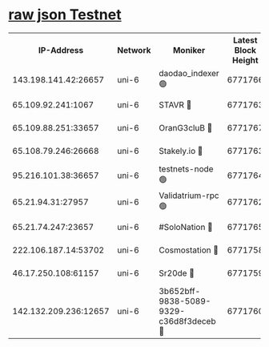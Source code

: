 [raw json Testnet](https://rpc-check.junot.stavr.tech/junot/rpc-junot-result.json)
=


<table><tr><th>IP-Address</th><th>Network</th><th>Moniker</th><th>Latest Block Height</th><th>Earliest Block Height</th><th>Catching Up</th><th>Tx Index</th><th>Voting Power</th><th>Scan Time</th></tr><tr><td>143.198.141.42:26657</td><td>uni-6</td><td>daodao_indexer 🟢</td><td>6771766</td><td>1</td><td>False</td><td>off</td><td>0</td><td>2024-01-06T00:51:10.881438355UTC</td></tr><tr><td>65.109.92.241:1067</td><td>uni-6</td><td>STAVR 🔴</td><td>6771763</td><td>1138541</td><td>False</td><td>on</td><td>6042</td><td>2024-01-06T00:51:00.646752725UTC</td></tr><tr><td>65.109.88.251:33657</td><td>uni-6</td><td>OranG3cluB 🔴</td><td>6771767</td><td>1138541</td><td>False</td><td>on</td><td>11</td><td>2024-01-06T00:51:15.367481151UTC</td></tr><tr><td>65.108.79.246:26668</td><td>uni-6</td><td>Stakely.io 🔴</td><td>6771763</td><td>1570872</td><td>False</td><td>on</td><td>1358933</td><td>2024-01-06T00:51:00.981993892UTC</td></tr><tr><td>95.216.101.38:36657</td><td>uni-6</td><td>testnets-node 🟢</td><td>6771764</td><td>1615130</td><td>False</td><td>on</td><td>0</td><td>2024-01-06T00:51:03.407307126UTC</td></tr><tr><td>65.21.94.31:27957</td><td>uni-6</td><td>Validatrium-rpc 🟢</td><td>6771762</td><td>2943363</td><td>False</td><td>on</td><td>0</td><td>2024-01-06T00:50:56.137656602UTC</td></tr><tr><td>65.21.74.247:23657</td><td>uni-6</td><td>#SoloNation 🔴</td><td>6771765</td><td>5208001</td><td>False</td><td>on</td><td>112</td><td>2024-01-06T00:51:09.926025230UTC</td></tr><tr><td>222.106.187.14:53702</td><td>uni-6</td><td>Cosmostation 🔴</td><td>6771758</td><td>5344501</td><td>False</td><td>on</td><td>110003</td><td>2024-01-06T00:50:53.675250581UTC</td></tr><tr><td>46.17.250.108:61157</td><td>uni-6</td><td>Sr20de 🔴</td><td>6771759</td><td>6419777</td><td>False</td><td>on</td><td>28</td><td>2024-01-06T00:50:47.794437612UTC</td></tr><tr><td>142.132.209.236:12657</td><td>uni-6</td><td>3b652bff-9838-5089-9329-c36d8f3deceb 🔴</td><td>6771760</td><td>6761280</td><td>False</td><td>on</td><td>157563</td><td>2024-01-06T00:50:52.204935343UTC</td></tr></table>